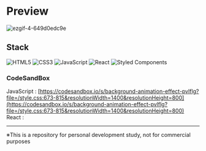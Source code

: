 # Preview

![ezgif-4-649d0edc9e](https://github.com/MontaKr/CSS_Practice/assets/115155803/191d2aa8-3948-40c0-b3b0-559cd2bf40a7)

## Stack

![HTML5](https://img.shields.io/badge/html5-%23E34F26.svg?style=for-the-badge&logo=html5&logoColor=white)
![CSS3](https://img.shields.io/badge/css3-%231572B6.svg?style=for-the-badge&logo=css3&logoColor=white)
![JavaScript](https://img.shields.io/badge/javascript-%23323330.svg?style=for-the-badge&logo=javascript&logoColor=%23F7DF1E)
![React](https://img.shields.io/badge/react-%2320232a.svg?style=for-the-badge&logo=react&logoColor=%2361DAFB)
![Styled Components](https://img.shields.io/badge/styled--components-DB7093?style=for-the-badge&logo=styled-components&logoColor=white)


### CodeSandBox

JavaScript : [https://codesandbox.io/s/background-animation-effect-pvlflg?file=/style.css:673-815&resolutionWidth=1400&resolutionHeight=800](https://codesandbox.io/s/background-animation-effect-pvlflg?file=/style.css:673-815&resolutionWidth=1400&resolutionHeight=800) \
React : []()

---

※This is a repository for personal development study, not for commercial purposes
